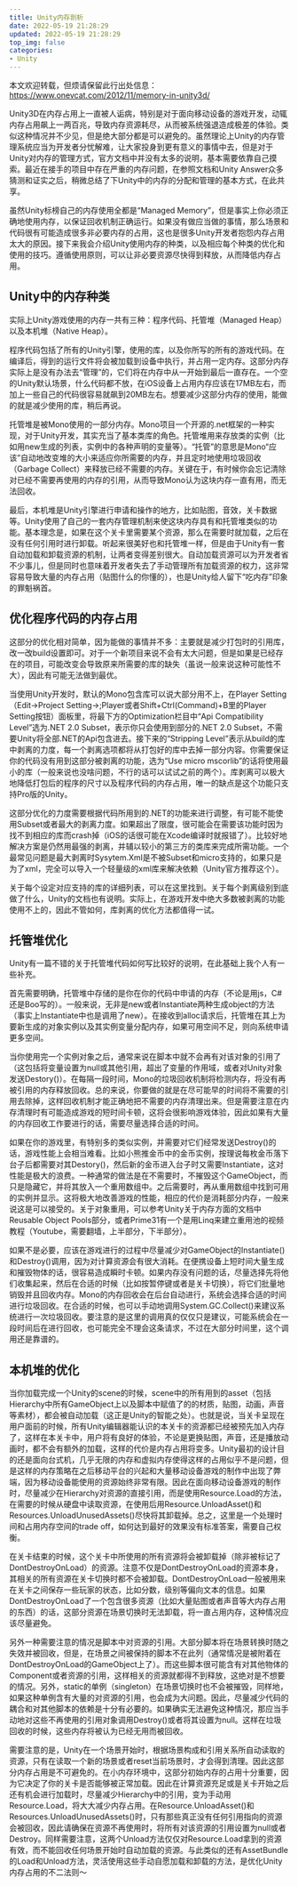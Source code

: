 ```yaml
---
title: Unity内存剖析
date: 2022-05-19 21:28:29
updated: 2022-05-19 21:28:29
top_img: false
categories:
- Unity
---
```



本文欢迎转载，但烦请保留此行出处信息：https://www.onevcat.com/2012/11/memory-in-unity3d/

Unity3D在内存占用上一直被人诟病，特别是对于面向移动设备的游戏开发，动辄内存占用飙上一两百兆，导致内存资源耗尽，从而被系统强退造成极差的体验。类似这种情况并不少见，但是绝大部分都是可以避免的。虽然理论上Unity的内存管理系统应当为开发者分忧解难，让大家投身到更有意义的事情中去，但是对于Unity对内存的管理方式，官方文档中并没有太多的说明，基本需要依靠自己摸索。最近在接手的项目中存在严重的内存问题，在参照文档和Unity Answer众多猜测和证实之后，稍微总结了下Unity中的内存的分配和管理的基本方式，在此共享。

虽然Unity标榜自己的内存使用全都是“Managed Memory”，但是事实上你必须正确地使用内存，以保证回收机制正确运行。如果没有做应当做的事情，那么场景和代码很有可能造成很多非必要内存的占用，这也是很多Unity开发者抱怨内存占用太大的原因。接下来我会介绍Unity使用内存的种类，以及相应每个种类的优化和使用的技巧。遵循使用原则，可以让非必要资源尽快得到释放，从而降低内存占用。

## Unity中的内存种类
实际上Unity游戏使用的内存一共有三种：程序代码、托管堆（Managed Heap）以及本机堆（Native Heap）。

程序代码包括了所有的Unity引擎，使用的库，以及你所写的所有的游戏代码。在编译后，得到的运行文件将会被加载到设备中执行，并占用一定内存。这部分内存实际上是没有办法去“管理”的，它们将在内存中从一开始到最后一直存在。一个空的Unity默认场景，什么代码都不放，在iOS设备上占用内存应该在17MB左右，而加上一些自己的代码很容易就飙到20MB左右。想要减少这部分内存的使用，能做的就是减少使用的库，稍后再说。

托管堆是被Mono使用的一部分内存。Mono项目一个开源的.net框架的一种实现，对于Unity开发，其实充当了基本类库的角色。托管堆用来存放类的实例（比如用new生成的列表，实例中的各种声明的变量等）。“托管”的意思是Mono“应该”自动地改变堆的大小来适应你所需要的内存，并且定时地使用垃圾回收（Garbage Collect）来释放已经不需要的内存。关键在于，有时候你会忘记清除对已经不需要再使用的内存的引用，从而导致Mono认为这块内存一直有用，而无法回收。

最后，本机堆是Unity引擎进行申请和操作的地方，比如贴图，音效，关卡数据等。Unity使用了自己的一套内存管理机制来使这块内存具有和托管堆类似的功能。基本理念是，如果在这个关卡里需要某个资源，那么在需要时就加载，之后在没有任何引用时进行卸载。听起来很美好也和托管堆一样，但是由于Unity有一套自动加载和卸载资源的机制，让两者变得差别很大。自动加载资源可以为开发者省不少事儿，但是同时也意味着开发者失去了手动管理所有加载资源的权力，这非常容易导致大量的内存占用（贴图什么的你懂的），也是Unity给人留下“吃内存”印象的罪魁祸首。

## 优化程序代码的内存占用
这部分的优化相对简单，因为能做的事情并不多：主要就是减少打包时的引用库，改一改build设置即可。对于一个新项目来说不会有太大问题，但是如果是已经存在的项目，可能改变会导致原来所需要的库的缺失（虽说一般来说这种可能性不大），因此有可能无法做到最优。



当使用Unity开发时，默认的Mono包含库可以说大部分用不上，在Player Setting（Edit->Project Setting->;Player或者Shift+Ctrl(Command)+B里的Player Setting按钮）面板里，将最下方的Optimization栏目中“Api Compatibility Level”选为.NET 2.0 Subset，表示你只会使用到部分的.NET 2.0 Subset，不需要Unity将全部.NET的Api包含进去。接下来的“Stripping Level”表示从build的库中剥离的力度，每一个剥离选项都将从打包好的库中去掉一部分内容。你需要保证你的代码没有用到这部分被剥离的功能，选为“Use micro mscorlib”的话将使用最小的库（一般来说也没啥问题，不行的话可以试试之前的两个）。库剥离可以极大地降低打包后的程序的尺寸以及程序代码的内存占用，唯一的缺点是这个功能只支持Pro版的Unity。

这部分优化的力度需要根据代码所用到的.NET的功能来进行调整，有可能不能使用Subset或者最大的剥离力度。如果超出了限度，很可能会在需要该功能时因为找不到相应的库而crash掉（iOS的话很可能在Xcode编译时就报错了）。比较好地解决方案是仍然用最强的剥离，并辅以较小的第三方的类库来完成所需功能。一个最常见问题是最大剥离时Sysytem.Xml是不被Subset和micro支持的，如果只是为了xml，完全可以导入一个轻量级的xml库来解决依赖（Unity官方推荐这个）。

关于每个设定对应支持的库的详细列表，可以在这里找到。关于每个剥离级别到底做了什么，Unity的文档也有说明。实际上，在游戏开发中绝大多数被剥离的功能使用不上的，因此不管如何，库剥离的优化方法都值得一试。

## 托管堆优化
Unity有一篇不错的关于托管堆代码如何写比较好的说明，在此基础上我个人有一些补充。

首先需要明确，托管堆中存储的是你在你的代码中申请的内存（不论是用js，C#还是Boo写的）。一般来说，无非是new或者Instantiate两种生成object的方法（事实上Instantiate中也是调用了new）。在接收到alloc请求后，托管堆在其上为要新生成的对象实例以及其实例变量分配内存，如果可用空间不足，则向系统申请更多空间。

当你使用完一个实例对象之后，通常来说在脚本中就不会再有对该对象的引用了（这包括将变量设置为null或其他引用，超出了变量的作用域，或者对Unity对象发送Destory()）。在每隔一段时间，Mono的垃圾回收机制将检测内存，将没有再被引用的内存释放回收。总的来说，你要做的就是在尽可能早的时间将不需要的引用去除掉，这样回收机制才能正确地把不需要的内存清理出来。但是需要注意在内存清理时有可能造成游戏的短时间卡顿，这将会很影响游戏体验，因此如果有大量的内存回收工作要进行的话，需要尽量选择合适的时间。

如果在你的游戏里，有特别多的类似实例，并需要对它们经常发送Destroy()的话，游戏性能上会相当难看。比如小熊推金币中的金币实例，按理说每枚金币落下台子后都需要对其Destory()，然后新的金币进入台子时又需要Instantiate，这对性能是极大的浪费。一种通常的做法是在不需要时，不摧毁这个GameObject，而只是隐藏它，并将其放入一个重用数组中。之后需要时，再从重用数组中找到可用的实例并显示。这将极大地改善游戏的性能，相应的代价是消耗部分内存，一般来说这是可以接受的。关于对象重用，可以参考Unity关于内存方面的文档中Reusable Object Pools部分，或者Prime31有一个是用Linq来建立重用池的视频教程（Youtube，需要翻墙，上半部分，下半部分）。

如果不是必要，应该在游戏进行的过程中尽量减少对GameObject的Instantiate()和Destroy()调用，因为对计算资源会有很大消耗。在便携设备上短时间大量生成和摧毁物体的话，很容易造成瞬时卡顿。如果内存没有问题的话，尽量选择先将他们收集起来，然后在合适的时候（比如按暂停键或者是关卡切换），将它们批量地销毁并且回收内存。Mono的内存回收会在后台自动进行，系统会选择合适的时间进行垃圾回收。在合适的时候，也可以手动地调用System.GC.Collect()来建议系统进行一次垃圾回收。要注意的是这里的调用真的仅仅只是建议，可能系统会在一段时间后在进行回收，也可能完全不理会这条请求，不过在大部分时间里，这个调用还是靠谱的。

## 本机堆的优化
当你加载完成一个Unity的scene的时候，scene中的所有用到的asset（包括Hierarchy中所有GameObject上以及脚本中赋值了的的材质，贴图，动画，声音等素材），都会被自动加载（这正是Unity的智能之处）。也就是说，当关卡呈现在用户面前的时候，所有Unity编辑器能认识的本关卡的资源都已经被预先加入内存了，这样在本关卡中，用户将有良好的体验，不论是更换贴图，声音，还是播放动画时，都不会有额外的加载，这样的代价是内存占用将变多。Unity最初的设计目的还是面向台式机，几乎无限的内存和虚拟内存使得这样的占用似乎不是问题，但是这样的内存策略在之后移动平台的兴起和大量移动设备游戏的制作中出现了弊端，因为移动设备能使用的资源始终非常有限。因此在面向移动设备游戏的制作时，尽量减少在Hierarchy对资源的直接引用，而是使用Resource.Load的方法，在需要的时候从硬盘中读取资源，在使用后用Resource.UnloadAsset()和Resources.UnloadUnusedAssets()尽快将其卸载掉。总之，这里是一个处理时间和占用内存空间的trade off，如何达到最好的效果没有标准答案，需要自己权衡。

在关卡结束的时候，这个关卡中所使用的所有资源将会被卸载掉（除非被标记了DontDestroyOnLoad）的资源。注意不仅是DontDestroyOnLoad的资源本身，其相关的所有资源在关卡切换时都不会被卸载。DontDestroyOnLoad一般被用来在关卡之间保存一些玩家的状态，比如分数，级别等偏向文本的信息。如果DontDestroyOnLoad了一个包含很多资源（比如大量贴图或者声音等大内存占用的东西）的话，这部分资源在场景切换时无法卸载，将一直占用内存，这种情况应该尽量避免。

另外一种需要注意的情况是脚本中对资源的引用。大部分脚本将在场景转换时随之失效并被回收，但是，在场景之间被保持的脚本不在此列（通常情况是被附着在DontDestroyOnLoad的GameObject上了）。而这些脚本很可能含有对其他物体的Component或者资源的引用，这样相关的资源就都得不到释放，这绝对是不想要的情况。另外，static的单例（singleton）在场景切换时也不会被摧毁，同样地，如果这种单例含有大量的对资源的引用，也会成为大问题。因此，尽量减少代码的耦合和对其他脚本的依赖是十分有必要的。如果确实无法避免这种情况，那应当手动地对这些不再使用的引用对象调用Destroy()或者将其设置为null。这样在垃圾回收的时候，这些内存将被认为已经无用而被回收。

需要注意的是，Unity在一个场景开始时，根据场景构成和引用关系所自动读取的资源，只有在读取一个新的场景或者reset当前场景时，才会得到清理。因此这部分内存占用是不可避免的。在小内存环境中，这部分初始内存的占用十分重要，因为它决定了你的关卡是否能够被正常加载。因此在计算资源充足或是关卡开始之后还有机会进行加载时，尽量减少Hierarchy中的引用，变为手动用Resource.Load，将大大减少内存占用。在Resource.UnloadAsset()和Resources.UnloadUnusedAssets()时，只有那些真正没有任何引用指向的资源会被回收，因此请确保在资源不再使用时，将所有对该资源的引用设置为null或者Destroy。同样需要注意，这两个Unload方法仅仅对Resource.Load拿到的资源有效，而不能回收任何场景开始时自动加载的资源。与此类似的还有AssetBundle的Load和Unload方法，灵活使用这些手动自愿加载和卸载的方法，是优化Unity内存占用的不二法则～